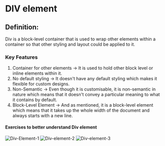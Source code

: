 # DIV element

## Definition:
Div is a block-level container that is used to wrap other elements within a container so that other styling and layout could be applied to it.

### Key Features
1) Container for other elements
   -> It is used to hold other block level or inline elements within it.
2) No default styling
   -> It doesn't have any default styling which makes it flexible for custom designs.
3) Non-Semantic
   -> Even though it is customisable, it is non-semantic in nature which means that it doesn't convey a particular meaning to what it contains by default.
4) Block-Level Element
   -> And as mentioned, it is a block-level element which means that it takes up the whole width of the document and always starts with a new line.

#### Exercises to better understand Div element 

![Div-Element-1](https://github.com/Kabins-WorkSpace/LearningHtml/assets/149599791/16006ba9-a524-4152-830b-5121d45697bc)
![Div-element-2](https://github.com/Kabins-WorkSpace/LearningHtml/assets/149599791/b797150c-4901-4156-b7ea-fcdcf2ea8b66)
![Div-element-3](https://github.com/Kabins-WorkSpace/LearningHtml/assets/149599791/eb37a149-c40b-4c8c-a445-35409ac57a0a)


